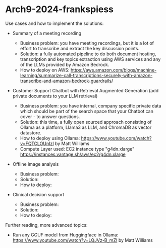 # Arch9-2024-frankspiess

Use cases and how to implement the solutions:

* Summary of a meeting recording
  * Business problem: you have meeting recordings, but it is a lot of effort to transcribe and extract the key discussion points.
  * Solution: a fully automated pipeline to do both document hosting, transcription and key topics extraction using AWS services and any of the LLMs provided by Amazon Bedrock.
  * How to deploy on AWS: https://aws.amazon.com/blogs/machine-learning/summarize-call-transcriptions-securely-with-amazon-transcribe-and-amazon-bedrock-guardrails/

* Customer Support Chatbot with Retrieval Augmented Generation (add private documents to your LLM retrieval)
  * Business problem: you have internal, company specific private data which should be part of the search space that your Chatbot can cover - to answer questions.
  * Solution: this time, a fully open sourced approach consisting of Ollama as a platform, Llama3 as LLM, and ChromaDB as vector datastore.
  * How to deploy using Ollama: https://www.youtube.com/watch?v=FQTCLOUnIzI by Matt Williams
  * Compute Layer used: EC2 instance type "g4dn.xlarge" https://instances.vantage.sh/aws/ec2/g4dn.xlarge

* Offline image analysis
  * Business problem:
  * Solution:
  * How to deploy:

* Clinical decision support
  * Business problem:
  * Solution:
  * How to deploy:

Further reading, more advanced topics:
* Run any GGUF model from Huggingface in Ollama: https://www.youtube.com/watch?v=LQJVz-B_mZI by Matt Williams
